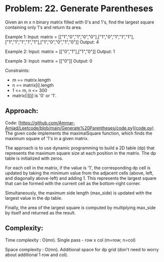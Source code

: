 # Problem: 22. Generate Parentheses
Given an m x n binary matrix filled with 0's and 1's, find the largest square containing only 1's and return its area. 

Example 1:
Input: matrix = [["1","0","1","0","0"],["1","0","1","1","1"],["1","1","1","1","1"],["1","0","0","1","0"]]
Output: 4

Example 2:
Input: matrix = [["0","1"],["1","0"]]
Output: 1

Example 3:
Input: matrix = [["0"]]
Output: 0
 
Constraints:
- m == matrix.length
- n == matrix[i].length
- 1 <= m, n <= 300
- matrix[i][j] is '0' or '1'.

## Approach: 

Code: [https://github.com/Ammar-Amjad/Leetcode/blob/main/Generate%20Parentheses/code.py](code.py)
The given code implements the maximalSquare function, which finds the maximum square of '1's in a given matrix.

The approach is to use dynamic programming to build a 2D table (dp) that represents the maximum square size at each position in the matrix. The dp table is initialized with zeros.

For each cell in the matrix, if the value is '1', the corresponding dp cell is updated by taking the minimum value from the adjacent cells (above, left, and diagonally above-left) and adding 1. This represents the largest square that can be formed with the current cell as the bottom-right corner.

Simultaneously, the maximum side length (max_side) is updated with the largest value in the dp table.

Finally, the area of the largest square is computed by multiplying max_side by itself and returned as the result.

## Complexity: 
Time complexity : O(mn).
Single pass - row x col (m=row; n=col)

Space complexity : O(mn). 
Additional space for dp grid (don't need to worry about additional 1 row and col).